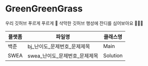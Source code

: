 # GreenGreenGrass
우리 깃허브 푸르게 푸르게 🌱
삭막한 깃허브 행성에 잔디를 심어보아요 👩🏻‍🌾

|플랫폼|파일명|클래스명|
|------|---|---|
|백준|bj_난이도_문제번호_문제제목|Main|
|SWEA|swea_난이도_문제번호_문제제목|Solution|
